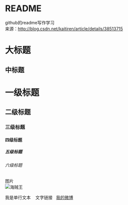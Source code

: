 # README
github的readme写作学习  
来源：http://blog.csdn.net/kaitiren/article/details/38513715  
  
大标题  
===    
中标题  
---  

 
# 一级标题  
## 二级标题  
### 三级标题  
#### 四级标题  
##### 五级标题  
###### 六级标题  
  
图片  
![海贼王](http://comic.sfacg.com/Upload/Cover/1f763147-9b77-44c9-96cf-22324247c94d.jpg)  

  我是单行文本   
文字链接    
[我的微博](https://weibo.com/5695601692/profile?rightmod=1&wvr=6&mod=personinfo)
 
